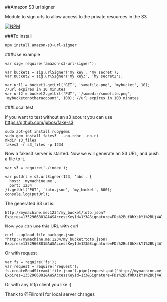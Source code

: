 ##Amazon S3 url signer

Module to sign urls to allow access to the private resources in the S3

[![NPM](https://nodei.co/npm/amazon-s3-url-signer.png)](https://nodei.co/npm/amazon-s3-url-signer/)

###To install

    npm install amazon-s3-url-signer

###Use example

    var sig= require('amazon-s3-url-signer');

    var bucket1 = sig.urlSigner('my key', 'my secret');
    var bucket2 = sig.urlSigner('my key2', 'my secret2');
    
    var url1 = bucket1.getUrl('GET', 'somefile.png', 'mybucket', 10); //url expires in 10 minutes
    var url2 = bucket2.getUrl('PUT', '/somedir/somefile.png', 'mybucketonotheraccount', 100); //url expires in 100 minutes

###Local test

If you want to test without an s3 acount you can use <https://github.com/jubos/fake-s3>.

    sudo apt-get install rubygems
    sudo gem install fakes3  --no-rdoc --no-ri
    mkdir s3_files
    fakes3 -r s3_files -p 1234

Now a fakes3 server is started.
Now we will generate an S3 URL, and push a file to it.

    var s3 = require('./index');

    var putUrl = s3.urlSigner(123, 'abc', {
      host: 'mymachine.me',
      port: 1234
    }).getUrl('PUT', 'toto.json', 'my_bucket', 600);
    console.log(putUrl);

The generated S3 url is:

    http://mymachine.me:1234/my_bucket/toto.json?Expires=1352966881&AWSAccessKeyId=123&Signature=FDs%2Buf0hXskY1%2BUj4A7S4wHFx20%3D

Now you can use this URL with curl

    curl --upload-file package.json "http://mymachine.me:1234/my_bucket/toto.json?Expires=1352966881&AWSAccessKeyId=123&Signature=FDs%2Buf0hXskY1%2BUj4A7S4wHFx20%3D"

Or with request

    var fs = require('fs');
    var request = require('request');
    fs.createReadStream('file.json').pipe(request.put("http://mymachine.me:1234/my_bucket/toto.json?Expires=1352966881&AWSAccessKeyId=123&Signature=FDs%2Buf0hXskY1%2BUj4A7S4wHFx20%3D"))

Or with any http client you like :)

Thank to @Filirom1 for local server changes
